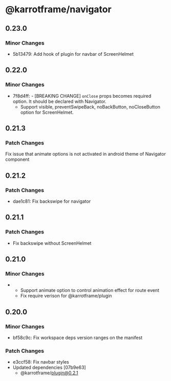 # @karrotframe/navigator

## 0.23.0

### Minor Changes

- 5b13479: Add hook of plugin for navbar of ScreenHelmet

## 0.22.0

### Minor Changes

- 7f8d4ff: - [BREAKING CHANGE] `onClose` props becomes required option. It should be declared with Navigator.
  - Support visible, preventSwipeBack, noBackButton, noCloseButton option for ScreenHelmet.

## 0.21.3

### Patch Changes

Fix issue that animate options is not activated in android theme of Navigator component

## 0.21.2

### Patch Changes

- dae1c81: Fix backswipe for navigator

## 0.21.1

### Patch Changes

- Fix backswipe without ScreenHelmet

## 0.21.0

### Minor Changes

- - Support animate option to control animation effect for route event
  - Fix require verison for @karrotframe/plugin

## 0.20.0

### Minor Changes

- bf58c9c: Fix workspace deps version ranges on the manifest

### Patch Changes

- e3ccf58: Fix navbar styles
- Updated dependencies [07b9e63]
  - @karrotframe/plugin@0.2.1
